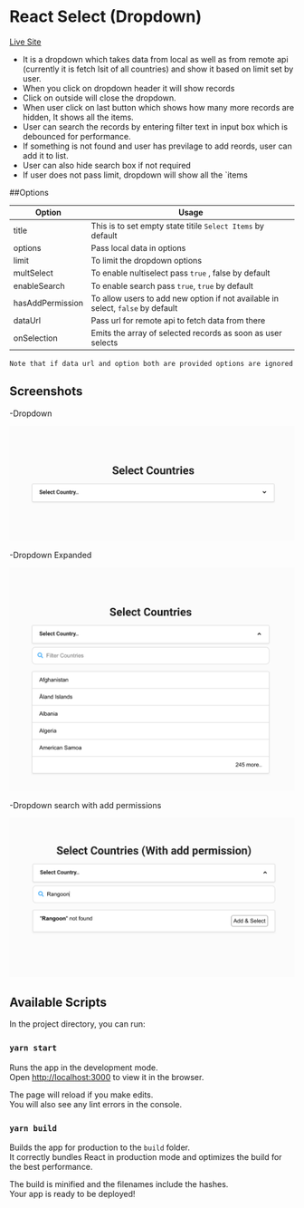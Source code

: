 # React Select (Dropdown)

[Live Site](https://thejsdeveloper-react-dropdown.netlify.app/)

- It is a dropdown which takes data from local as well as from remote api (currently it is fetch lsit of all countries) and show it based on limit set by user.
- When you click on dropdown header it will show records
- Click on outside will close the dropdown.
- When user click on last button which shows how many more records are hidden, It shows all the items.
- User can search the records by entering filter text in input box which is debounced for performance.
- If something is not found and user has previlage to add reords, user can add it to list.
- User can also hide search box if not required
- If user does not pass limit, dropdown will show all the `items

##Options

| Option           | Usage                                                                           |
| ---------------- | ------------------------------------------------------------------------------- |
| title            | This is to set empty state titile `Select Items` by default                     |
| options          | Pass local data in options                                                      |
| limit            | To limit the dropdown options                                                   |
| multSelect       | To enable nultiselect pass `true` , false by default                            |
| enableSearch     | To enable search pass `true`, `true` by default                                 |
| hasAddPermission | To allow users to add new option if not available in select, `false` by default |
| dataUrl          | Pass url for remote api to fetch data from there                                |
| onSelection      | Emits the array of selected records as soon as user selects                     |

`Note that if data url and option both are provided options are ignored`

## Screenshots

-Dropdown

![Dropdown](public/dropdown.png?raw=true)

-Dropdown Expanded

![Dropdown](public/dropdown-expanded.png?raw=true)

-Dropdown search with add permissions

![Dropdown](public/dropdown-search.png?raw=true)

## Available Scripts

In the project directory, you can run:

### `yarn start`

Runs the app in the development mode.<br />
Open [http://localhost:3000](http://localhost:3000) to view it in the browser.

The page will reload if you make edits.<br />
You will also see any lint errors in the console.

### `yarn build`

Builds the app for production to the `build` folder.<br />
It correctly bundles React in production mode and optimizes the build for the best performance.

The build is minified and the filenames include the hashes.<br />
Your app is ready to be deployed!
